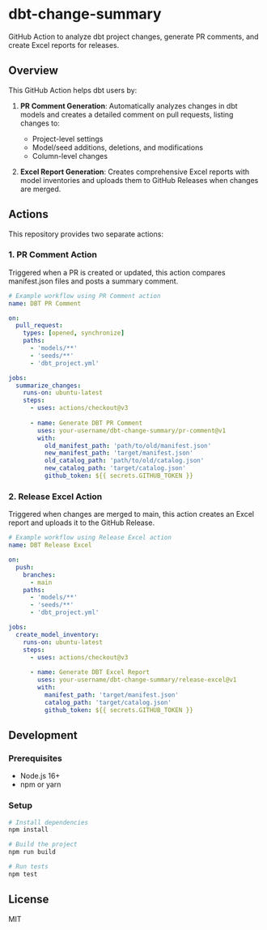 # dbt-change-summary

GitHub Action to analyze dbt project changes, generate PR comments, and create Excel reports for releases.

## Overview

This GitHub Action helps dbt users by:

1. **PR Comment Generation**: Automatically analyzes changes in dbt models and creates a detailed comment on pull requests, listing changes to:
   - Project-level settings
   - Model/seed additions, deletions, and modifications
   - Column-level changes

2. **Excel Report Generation**: Creates comprehensive Excel reports with model inventories and uploads them to GitHub Releases when changes are merged.

## Actions

This repository provides two separate actions:

### 1. PR Comment Action

Triggered when a PR is created or updated, this action compares manifest.json files and posts a summary comment.

```yaml
# Example workflow using PR Comment action
name: DBT PR Comment

on:
  pull_request:
    types: [opened, synchronize]
    paths:
      - 'models/**'
      - 'seeds/**'
      - 'dbt_project.yml'

jobs:
  summarize_changes:
    runs-on: ubuntu-latest
    steps:
      - uses: actions/checkout@v3
      
      - name: Generate DBT PR Comment
        uses: your-username/dbt-change-summary/pr-comment@v1
        with:
          old_manifest_path: 'path/to/old/manifest.json'
          new_manifest_path: 'target/manifest.json'
          old_catalog_path: 'path/to/old/catalog.json'
          new_catalog_path: 'target/catalog.json'
          github_token: ${{ secrets.GITHUB_TOKEN }}
```

### 2. Release Excel Action

Triggered when changes are merged to main, this action creates an Excel report and uploads it to the GitHub Release.

```yaml
# Example workflow using Release Excel action
name: DBT Release Excel

on:
  push:
    branches:
      - main
    paths:
      - 'models/**'
      - 'seeds/**'
      - 'dbt_project.yml'

jobs:
  create_model_inventory:
    runs-on: ubuntu-latest
    steps:
      - uses: actions/checkout@v3
      
      - name: Generate DBT Excel Report
        uses: your-username/dbt-change-summary/release-excel@v1
        with:
          manifest_path: 'target/manifest.json'
          catalog_path: 'target/catalog.json'
          github_token: ${{ secrets.GITHUB_TOKEN }}
```

## Development

### Prerequisites

- Node.js 16+
- npm or yarn

### Setup

```bash
# Install dependencies
npm install

# Build the project
npm run build

# Run tests
npm test
```

## License

MIT